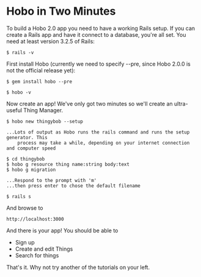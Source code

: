 # Hobo in Two Minutes

To build a Hobo 2.0 app you need to have a working Rails setup. If you can
create a Rails app and have it connect to a database, you're all set.
You need at least version 3.2.5 of Rails:

	$ rails -v

First install Hobo (currently we need to specify --pre, since Hobo 
2.0.0 is not the official release yet):

	$ gem install hobo --pre

	$ hobo -v

Now create an app! We've only got two minutes so we'll create an ultra-useful Thing Manager.

	$ hobo new thingybob --setup

	...Lots of output as Hobo runs the rails command and runs the setup generator. This 
        process may take a while, depending on your internet connection and computer speed

	$ cd thingybob
	$ hobo g resource thing name:string body:text
	$ hobo g migration

	...Respond to the prompt with 'm'
	...then press enter to chose the default filename

	$ rails s

And browse to

	http://localhost:3000

And there is your app! You should be able to

* Sign up
* Create and edit Things
* Search for things

That's it. Why not try another of the tutorials on your left.
